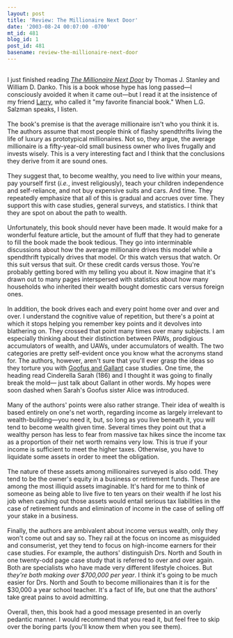 ```yaml
---
layout: post
title: 'Review: The Millionaire Next Door'
date: '2003-08-24 00:07:00 -0700'
mt_id: 481
blog_id: 1
post_id: 481
basename: review-the-millionaire-next-door
---
```

<br />I just finished reading <a href="http://www.amazon.com/exec/obidos/ASIN/0671015206/bbrown-20/ref=nosim/"><cite>The Millionaire Next Door</cite></a> by Thomas J. Stanley and William D. Danko. This is a book whose hype has long passed&#x2014;I consciously avoided it when it came out&#x2014;but I read it at the insistence of my friend <a href="/values/people/larrysalzman.cfm">Larry</a>, who called it "my favorite financial book." When L.G. Salzman speaks, I listen.<br /><br />The book's premise is that the average millionaire isn't who you think it is. The authors assume that most people think of flashy spendthrifts living the life of luxury as prototypical millionaires. Not so, they argue, the average millionaire is a fifty-year-old small business owner who lives frugally and invests wisely. This is a very interesting fact and I think that the conclusions they derive from it are sound ones.<br /><br />They suggest that, to become wealthy, you need to live within your means, pay yourself first (<em>i.e.</em>, invest religiously), teach your children independence and self-reliance, and not buy expensive suits and cars. And time. They repeatedly emphasize that all of this is gradual and accrues over time. They support this with case studies, general surveys, and statistics. I think that they are spot on about the path to wealth.<br /><br />Unfortunately, this book should never have been made. It would make for a wonderful feature article, but the amount of fluff that they had to generate to fill the book made the book tedious. They go into interminable discussions about how the average millionaire drives this model while a spendthrift typically drives that model. Or this watch versus that watch. Or this suit versus that suit. Or these credit cards versus those. You're probably getting bored with my telling you about it. Now imagine that it's drawn out to many pages interspersed with statistics about how many households who inherited their wealth bought domestic cars versus foreign ones.<br /><br />In addition, the book drives each and every point home over and over and over. I understand the cognitive value of repetition, but there's a point at which it stops helping you remember key points and it devolves into blathering on. They crossed that point many times over many subjects. I am especially thinking about their distinction between PAWs, prodigious accumulators of wealth, and UAWs, under accumulators of wealth. The two categories are pretty self-evident once you know what the acronyms stand for. The authors, however, aren't sure that you'll ever grasp the ideas so they torture you with <a href="http://www.ecoglobe.org.nz/gloomygl/goofgall.htm">Goofus and Gallant</a> case studies. One time, the heading read Cinderella Sarah (186) and I thought it was going to finally break the mold&#x2014; just talk about Gallant in other words. My hopes were soon dashed when Sarah's Goofus sister Alice was introduced.<br /><br />Many of the authors' points were also rather strange. Their idea of wealth is based entirely on one's net worth, regarding income as largely irrelevant to wealth-building&#x2014;you need it, but, so long as you live beneath it, you will tend to become wealth given time. Several times they point out that a wealthy person has less to fear from massive tax hikes since the income tax as a proportion of their net worth remains very low. This is true if your income is sufficient to meet the higher taxes. Otherwise, you have to liquidate some assets in order to meet the obligation.<br /><br />The nature of these assets among millionaires surveyed is also odd. They tend to be the owner's equity in a business or retirement funds. These are among the most illiquid assets imaginable. It's hard for me to think of someone as being able to live five to ten years on their wealth if he lost his job when cashing out those assets would entail serious tax liabilities in the case of retirement funds and elimination of income in the case of selling off your stake in a business.<br /><br />Finally, the authors are ambivalent about income versus wealth, only they won't come out and say so. They rail at the focus on income as misguided and consumerist, yet they tend to focus on high-income earners for their case studies. For example, the authors' distinguish Drs. North and South in one twenty-odd page case study that is referred to over and over again. Both are specialists who have made very different lifestyle choices. But <em>they're both making over $700,000 per year</em>. I think it's going to be much easier for Drs. North and South to become millionaires than it is for the $30,000 a year school teacher. It's a fact of life, but one that the authors' take great pains to avoid admitting.<br /><br />Overall, then, this book had a good message presented in an overly pedantic manner. I would recommend that you read it, but feel free to skip over the boring parts (you'll know them when you see them).<br /><br /><br />
